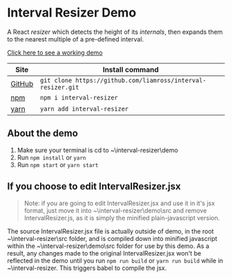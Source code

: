 # Interval Resizer Demo

A React *resizer* which detects the height of its *internals*, then expands them
to the nearest multiple of a pre-defined interval.

[Click here to see a working demo](https://liamross.github.io/interval-resizer/)

| Site                                                   | Install command                                              |
|--------------------------------------------------------|--------------------------------------------------------------|
| [GitHub](https://github.com/liamross/interval-resizer) | `git clone https://github.com/liamross/interval-resizer.git` |
| [npm](https://www.npmjs.com/package/interval-resizer)  | `npm i interval-resizer`                                     |
| [yarn](https://yarn.pm/interval-resizer)               | `yarn add interval-resizer`                                  |

## About the demo

1. Make sure your terminal is cd to ~\interval-resizer\demo
1. Run `npm install` or `yarn`
1. Run `npm start` or `yarn start`

## If you choose to edit IntervalResizer.jsx

> Note: if you are going to edit IntervalResizer.jsx and use it in it's jsx
> format, just move it into ~\interval-resizer\demo\src and remove
> IntervalResizer.js, as it is simply the minified plain-javascript version.

The source IntervalResizer.jsx file is actually outside of demo, in the root
~\interval-resizer\src folder, and is compiled down into minified javascript
within the ~\interval-resizer\demo\src folder for use by this demo. As a result,
any changes made to the original IntervalResizer.jsx won't be reflected in the
demo until you run `npm run build` or `yarn run build` while in
~\interval-resizer. This triggers babel to compile the jsx.